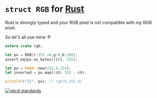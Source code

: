 # `struct RGB` for [Rust](https://www.rust-lang.org)

Rust is strongly typed and *your* RGB pixel is not compatible with *my* RGB pixel.

So let's all use mine :P

```rust
extern crate rgb;

let px = RGB{r:255_u8,g:0,b:100};
assert_eq(px.as_bytes()[0], 255);

let px = RGB8::new(255,0,255);
let inverted = px.map(|ch| 255 - ch);

println!("{}", px); // rgb(0,255,0)
```

[![xkcd standards](https://imgs.xkcd.com/comics/standards.png)](https://xkcd.com/927/)
